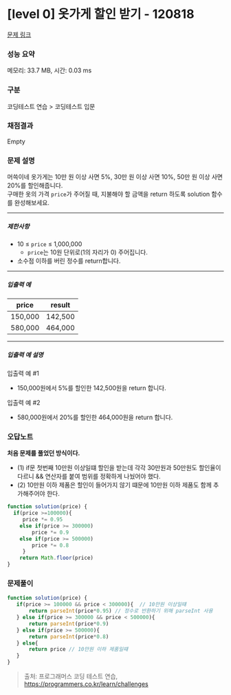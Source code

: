 # [level 0] 옷가게 할인 받기 - 120818 

[문제 링크](https://school.programmers.co.kr/learn/courses/30/lessons/120818) 

### 성능 요약

메모리: 33.7 MB, 시간: 0.03 ms

### 구분

코딩테스트 연습 > 코딩테스트 입문

### 채점결과

Empty

### 문제 설명

<p>머쓱이네 옷가게는 10만 원 이상 사면 5%, 30만 원 이상 사면 10%, 50만 원 이상 사면 20%를 할인해줍니다.<br>
구매한 옷의 가격&nbsp;<code>price</code>가 주어질 때, 지불해야 할 금액을 return 하도록 solution 함수를 완성해보세요.</p>

<hr>

<h5>제한사항</h5>

<ul>
<li>10 ≤ <code>price</code> ≤ 1,000,000

<ul>
<li><code>price</code>는 10원 단위로(1의 자리가 0) 주어집니다.</li>
</ul></li>
<li>소수점 이하를 버린 정수를 return합니다.</li>
</ul>

<hr>

<h5>입출력 예</h5>
<table class="table">
        <thead><tr>
<th>price</th>
<th>result</th>
</tr>
</thead>
        <tbody><tr>
<td>150,000</td>
<td>142,500</td>
</tr>
<tr>
<td>580,000</td>
<td>464,000</td>
</tr>
</tbody>
      </table>
<hr>

<h5>입출력 예 설명</h5>

<p>입출력 예 #1</p>

<ul>
<li>150,000원에서 5%를 할인한 142,500원을 return 합니다.</li>
</ul>

<p>입출력 예 #2</p>

<ul>
<li>580,000원에서 20%를 할인한 464,000원을 return 합니다.</li>
</ul>

### 오답노트
**처음 문제를 풀었던 방식이다.**
- (1) if문 첫번째 10만원 이상일떄 할인을 받는데 각각 30만원과 50만원도 할인율이 다르니 && 연산자를 붙여 범위를 정확하게 나눴어야 했다.
- (2) 10만원 이하 제품은 할인이 들어가지 않기 떄문에 10만원 이하 제품도 함께 추가해주어야 한다.

```js
function solution(price) {
  if(price >=100000){
     price *= 0.95
    else if(price >= 300000)
        price *= 0.9
    else if(price >= 500000)
        price *= 0.8
     }
    return Math.floor(price)
}  
```

### 문제풀이
```js
function solution(price) {
   if(price >= 100000 && price < 300000){  // 10만원 이상일떄
       return parseInt(price*0.95) // 정수로 반환하기 위해 parseInt 사용
   } else if(price >= 300000 && price < 500000){
       return parseInt(price*0.9)
   } else if(price >= 500000){
       return parseInt(price*0.8)
   } else{
       return price // 10만원 이하 제품일떄 
   }
}  
```


> 출처: 프로그래머스 코딩 테스트 연습, https://programmers.co.kr/learn/challenges
